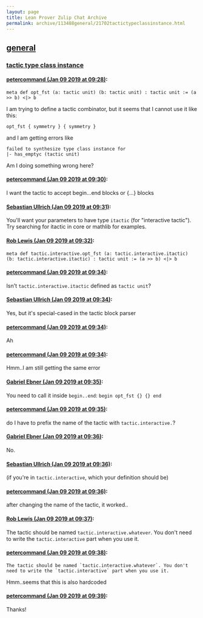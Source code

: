 ```yaml
---
layout: page
title: Lean Prover Zulip Chat Archive 
permalink: archive/113488general/21702tactictypeclassinstance.html
---
```


## [general](index.html)
### [tactic type class instance](21702tactictypeclassinstance.html)

#### [petercommand (Jan 09 2019 at 09:28)](https://leanprover.zulipchat.com/#narrow/stream/113488-general/topic/tactic%20type%20class%20instance/near/154708014):
```
meta def opt_fst (a: tactic unit) (b: tactic unit) : tactic unit := (a >> b) <|> b
```
I am trying to define a tactic combinator, but it seems that I cannot use it like this:
```
opt_fst { symmetry } { symmetry }
```
and I am getting errors like
```
failed to synthesize type class instance for
|- has_emptyc (tactic unit)
```
Am I doing something wrong here?

#### [petercommand (Jan 09 2019 at 09:30)](https://leanprover.zulipchat.com/#narrow/stream/113488-general/topic/tactic%20type%20class%20instance/near/154708130):
I want the tactic to accept begin...end blocks or {...} blocks

#### [Sebastian Ullrich (Jan 09 2019 at 09:31)](https://leanprover.zulipchat.com/#narrow/stream/113488-general/topic/tactic%20type%20class%20instance/near/154708169):
You'll want your parameters to have type `itactic` (for "interactive tactic"). Try searching for itactic in core or mathlib for examples.

#### [Rob Lewis (Jan 09 2019 at 09:32)](https://leanprover.zulipchat.com/#narrow/stream/113488-general/topic/tactic%20type%20class%20instance/near/154708213):
`meta def tactic.interactive.opt_fst (a: tactic.interactive.itactic) (b: tactic.interactive.itactic) : tactic unit := (a >> b) <|> b`

#### [petercommand (Jan 09 2019 at 09:34)](https://leanprover.zulipchat.com/#narrow/stream/113488-general/topic/tactic%20type%20class%20instance/near/154708254):
Isn't ```tactic.interactive.itactic``` defined as ```tactic unit```?

#### [Sebastian Ullrich (Jan 09 2019 at 09:34)](https://leanprover.zulipchat.com/#narrow/stream/113488-general/topic/tactic%20type%20class%20instance/near/154708297):
Yes, but it's special-cased in the tactic block parser

#### [petercommand (Jan 09 2019 at 09:34)](https://leanprover.zulipchat.com/#narrow/stream/113488-general/topic/tactic%20type%20class%20instance/near/154708301):
Ah

#### [petercommand (Jan 09 2019 at 09:34)](https://leanprover.zulipchat.com/#narrow/stream/113488-general/topic/tactic%20type%20class%20instance/near/154708303):
Hmm..I am still getting the same error

#### [Gabriel Ebner (Jan 09 2019 at 09:35)](https://leanprover.zulipchat.com/#narrow/stream/113488-general/topic/tactic%20type%20class%20instance/near/154708334):
You need to call it inside `begin..end`: `begin opt_fst {} {} end`

#### [petercommand (Jan 09 2019 at 09:35)](https://leanprover.zulipchat.com/#narrow/stream/113488-general/topic/tactic%20type%20class%20instance/near/154708347):
do I have to prefix the name of the tactic with ```tactic.interactive.```?

#### [Gabriel Ebner (Jan 09 2019 at 09:36)](https://leanprover.zulipchat.com/#narrow/stream/113488-general/topic/tactic%20type%20class%20instance/near/154708385):
No.

#### [Sebastian Ullrich (Jan 09 2019 at 09:36)](https://leanprover.zulipchat.com/#narrow/stream/113488-general/topic/tactic%20type%20class%20instance/near/154708394):
(if you're in `tactic.interactive`, which your definition should be)

#### [petercommand (Jan 09 2019 at 09:36)](https://leanprover.zulipchat.com/#narrow/stream/113488-general/topic/tactic%20type%20class%20instance/near/154708400):
after changing the name of the tactic, it worked..

#### [Rob Lewis (Jan 09 2019 at 09:37)](https://leanprover.zulipchat.com/#narrow/stream/113488-general/topic/tactic%20type%20class%20instance/near/154708416):
The tactic should be named `tactic.interactive.whatever`. You don't need to write the `tactic.interactive` part when you use it.

#### [petercommand (Jan 09 2019 at 09:38)](https://leanprover.zulipchat.com/#narrow/stream/113488-general/topic/tactic%20type%20class%20instance/near/154708478):
```quote
The tactic should be named `tactic.interactive.whatever`. You don't need to write the `tactic.interactive` part when you use it.
```
Hmm..seems that this is also hardcoded

#### [petercommand (Jan 09 2019 at 09:39)](https://leanprover.zulipchat.com/#narrow/stream/113488-general/topic/tactic%20type%20class%20instance/near/154708504):
Thanks!

